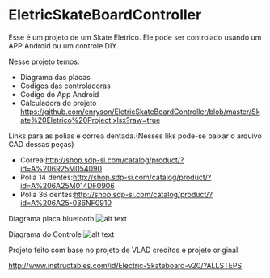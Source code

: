 # EletricSkateBoardController
Esse é um projeto de um Skate Eletrico.
Ele pode ser controlado usando um APP Android ou um controle DIY.


Nesse projeto temos:
* Diagrama das placas
* Codigos das controladoras
* Codigo do App Android
* Calculadora do projeto 
https://github.com/enryson/EletricSkateBoardController/blob/master/Skate%20Eletrico%20Project.xlsx?raw=true

Links para as polias e correa dentada.(Nesses liks pode-se baixar o arquivo CAD dessas peças)
* Correa:http://shop.sdp-si.com/catalog/product/?id=A%206R25M054090
* Polia 14 dentes:http://shop.sdp-si.com/catalog/product/?id=A%206A25M014DF0906
* Polia 36 dentes:http://shop.sdp-si.com/catalog/product/?id=A%206A25-036NF0910


Diagrama placa bluetooth
![alt text](https://raw.githubusercontent.com/enryson/EletricSkateBoardController/master/Projeto/RemoteBluetoothDiagram/RemoteBluetooth.PNG)

Diagrama do Controle
![alt text](https://raw.githubusercontent.com/enryson/EletricSkateBoardController/master/Projeto/SkateBluetoothControllerDiagram/SkateBluetoothControllerDiagram.PNG)


Projeto feito com base no projeto de VLAD
creditos e projeto original

http://www.instructables.com/id/Electric-Skateboard-v20/?ALLSTEPS
